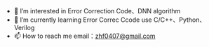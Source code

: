 - 👀 I’m interested in Error Correction Code、DNN algorithm
- 🌱 I’m currently learning Error Correc Ccode use C/C++、Python、Verilog
- 📫 How to reach me email：zhf0407@gmail.com

